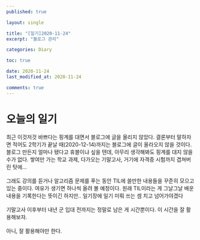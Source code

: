 ```yaml
---
published: true

layout: single

title: "[일기]2020-11-24"
excerpt: "블로그 관리"

categories: Diary

toc: true

date: 2020-11-24
last_modified_at: 2020-11-24

comments: true
---
```


# 오늘의 일기
최근 이것저것 바쁘다는 핑계를 대면서 블로그에 글을 올리지 않았다. 결론부터 말하자면 적어도 2학기가 끝날 때(2020-12-14)까지는 블로그에 글이 올라오지 않을 것이다. 블로그 만든지 얼마나 됐다고 휴블이냐 싶을 텐데, 아무리 생각해봐도 핑계를 대지 않을 수가 없다. 쌓여만 가는 학교 과제, 다가오는 기말고사, 거기에 자격증 시험까지 겹쳐버린 탓에...<br/><br/>
그래도 강의를 듣거나 알고리즘 문제를 푸는 동안 TIL에 쓸만한 내용들을 꾸준히 모으고 있는 중이다. 여유가 생기면 하나씩 올려 볼 예정이다. 원래 TIL이라는 게 그날그날 배운 내용을 기록한다는 뜻이긴 하지만.. 일기장에 일기 미뤄 쓰는 셈 치고 넘어가야겠다<br/><br/>
기말고사 이후부터 내년 군 입대 전까지는 정말로 남은 게 시간뿐이다. 이 시간을 잘 활용해보자.<br/><br/>
아니, 잘 활용해야만 한다.